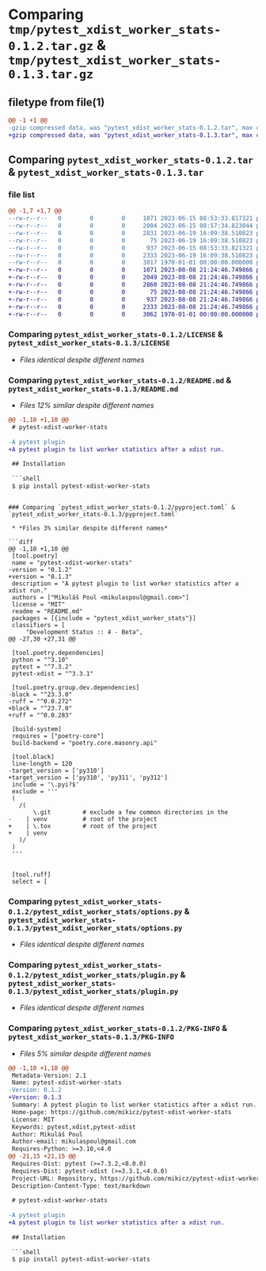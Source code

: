 # Comparing `tmp/pytest_xdist_worker_stats-0.1.2.tar.gz` & `tmp/pytest_xdist_worker_stats-0.1.3.tar.gz`

## filetype from file(1)

```diff
@@ -1 +1 @@
-gzip compressed data, was "pytest_xdist_worker_stats-0.1.2.tar", max compression
+gzip compressed data, was "pytest_xdist_worker_stats-0.1.3.tar", max compression
```

## Comparing `pytest_xdist_worker_stats-0.1.2.tar` & `pytest_xdist_worker_stats-0.1.3.tar`

### file list

```diff
@@ -1,7 +1,7 @@
--rw-r--r--   0        0        0     1071 2023-06-15 08:53:33.817321 pytest_xdist_worker_stats-0.1.2/LICENSE
--rw-r--r--   0        0        0     2004 2023-06-15 08:57:34.823044 pytest_xdist_worker_stats-0.1.2/README.md
--rw-r--r--   0        0        0     2831 2023-06-19 16:09:38.510823 pytest_xdist_worker_stats-0.1.2/pyproject.toml
--rw-r--r--   0        0        0       75 2023-06-19 16:09:38.510823 pytest_xdist_worker_stats-0.1.2/pytest_xdist_worker_stats/__init__.py
--rw-r--r--   0        0        0      937 2023-06-15 08:53:33.821321 pytest_xdist_worker_stats-0.1.2/pytest_xdist_worker_stats/options.py
--rw-r--r--   0        0        0     2333 2023-06-19 16:09:38.510823 pytest_xdist_worker_stats-0.1.2/pytest_xdist_worker_stats/plugin.py
--rw-r--r--   0        0        0     3017 1970-01-01 00:00:00.000000 pytest_xdist_worker_stats-0.1.2/PKG-INFO
+-rw-r--r--   0        0        0     1071 2023-08-08 21:24:46.749866 pytest_xdist_worker_stats-0.1.3/LICENSE
+-rw-r--r--   0        0        0     2049 2023-08-08 21:24:46.749866 pytest_xdist_worker_stats-0.1.3/README.md
+-rw-r--r--   0        0        0     2860 2023-08-08 21:24:46.749866 pytest_xdist_worker_stats-0.1.3/pyproject.toml
+-rw-r--r--   0        0        0       75 2023-08-08 21:24:46.749866 pytest_xdist_worker_stats-0.1.3/pytest_xdist_worker_stats/__init__.py
+-rw-r--r--   0        0        0      937 2023-08-08 21:24:46.749866 pytest_xdist_worker_stats-0.1.3/pytest_xdist_worker_stats/options.py
+-rw-r--r--   0        0        0     2333 2023-08-08 21:24:46.749866 pytest_xdist_worker_stats-0.1.3/pytest_xdist_worker_stats/plugin.py
+-rw-r--r--   0        0        0     3062 1970-01-01 00:00:00.000000 pytest_xdist_worker_stats-0.1.3/PKG-INFO
```

### Comparing `pytest_xdist_worker_stats-0.1.2/LICENSE` & `pytest_xdist_worker_stats-0.1.3/LICENSE`

 * *Files identical despite different names*

### Comparing `pytest_xdist_worker_stats-0.1.2/README.md` & `pytest_xdist_worker_stats-0.1.3/README.md`

 * *Files 12% similar despite different names*

```diff
@@ -1,10 +1,10 @@
 # pytest-xdist-worker-stats
 
-A pytest plugin
+A pytest plugin to list worker statistics after a xdist run.
 
 ## Installation
 
 ```shell
 $ pip install pytest-xdist-worker-stats
 ```
```

### Comparing `pytest_xdist_worker_stats-0.1.2/pyproject.toml` & `pytest_xdist_worker_stats-0.1.3/pyproject.toml`

 * *Files 3% similar despite different names*

```diff
@@ -1,10 +1,10 @@
 [tool.poetry]
 name = "pytest-xdist-worker-stats"
-version = "0.1.2"
+version = "0.1.3"
 description = "A pytest plugin to list worker statistics after a xdist run."
 authors = ["Mikuláš Poul <mikulaspoul@gmail.com>"]
 license = "MIT"
 readme = "README.md"
 packages = [{include = "pytest_xdist_worker_stats"}]
 classifiers = [
     "Development Status :: 4 - Beta",
@@ -27,30 +27,31 @@
 
 [tool.poetry.dependencies]
 python = "^3.10"
 pytest = "^7.3.2"
 pytest-xdist = "^3.3.1"
 
 [tool.poetry.group.dev.dependencies]
-black = "^23.3.0"
-ruff = "^0.0.272"
+black = "^23.7.0"
+ruff = "^0.0.283"
 
 [build-system]
 requires = ["poetry-core"]
 build-backend = "poetry.core.masonry.api"
 
 [tool.black]
 line-length = 120
-target_version = ['py310']
+target_version = ['py310', 'py311', 'py312']
 include = '\.pyi?$'
 exclude = '''
 (
   /(
       \.git         # exclude a few common directories in the
-    | venv          # root of the project
+    | \.tox         # root of the project
+    | venv
   )/
 )
 '''
 
 
 [tool.ruff]
 select = [
```

### Comparing `pytest_xdist_worker_stats-0.1.2/pytest_xdist_worker_stats/options.py` & `pytest_xdist_worker_stats-0.1.3/pytest_xdist_worker_stats/options.py`

 * *Files identical despite different names*

### Comparing `pytest_xdist_worker_stats-0.1.2/pytest_xdist_worker_stats/plugin.py` & `pytest_xdist_worker_stats-0.1.3/pytest_xdist_worker_stats/plugin.py`

 * *Files identical despite different names*

### Comparing `pytest_xdist_worker_stats-0.1.2/PKG-INFO` & `pytest_xdist_worker_stats-0.1.3/PKG-INFO`

 * *Files 5% similar despite different names*

```diff
@@ -1,10 +1,10 @@
 Metadata-Version: 2.1
 Name: pytest-xdist-worker-stats
-Version: 0.1.2
+Version: 0.1.3
 Summary: A pytest plugin to list worker statistics after a xdist run.
 Home-page: https://github.com/mikicz/pytest-xdist-worker-stats
 License: MIT
 Keywords: pytest,xdist,pytest-xdist
 Author: Mikuláš Poul
 Author-email: mikulaspoul@gmail.com
 Requires-Python: >=3.10,<4.0
@@ -21,15 +21,15 @@
 Requires-Dist: pytest (>=7.3.2,<8.0.0)
 Requires-Dist: pytest-xdist (>=3.3.1,<4.0.0)
 Project-URL: Repository, https://github.com/mikicz/pytest-xdist-worker-stats
 Description-Content-Type: text/markdown
 
 # pytest-xdist-worker-stats
 
-A pytest plugin
+A pytest plugin to list worker statistics after a xdist run.
 
 ## Installation
 
 ```shell
 $ pip install pytest-xdist-worker-stats
 ```
```

